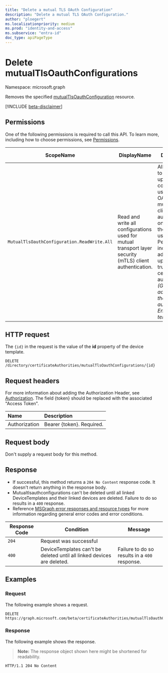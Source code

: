```yaml
---
title: "Delete a mutual TLS OAuth Configuration"
description: "Delete a mutual TLS OAuth Configuration."
author: "ploegert"
ms.localizationpriority: medium
ms.prod: "identity-and-access"
ms.subservice: "entra-id"
doc_type: apiPageType
---
```


# Delete mutualTlsOauthConfigurations
Namespace: microsoft.graph

Removes the specified [mutualTlsOauthConfiguration](../resources/mutualTlsOauthConfiguration.md) resource.

[!INCLUDE [beta-disclaimer](../../includes/beta-disclaimer.md)]

## Permissions
One of the following permissions is required to call this API. To learn more, including how to choose permissions, see [Permissions](/graph/permissions-reference).

<!-- {
  "blockType": "permissions",
  "name": "certificateauthoritypath-delete-mutualtlsoauthconfigurations-permissions"
}
-->

|ScopeName|DisplayName|Description|Type|Admin Consent?|Entities/APIs covered|
|-|-|-|-|-|-|
|`MutualTlsOauthConfiguration.ReadWrite.All`| Read and write all configurations used for mutual transport layer security (mTLS) client authentication. | Allows the app to read and update configuration used for OAuth 2.0 mutual-TLS client authentication, on behalf of the signed-in user. Permission includes adding and updating trusted certificate authorities. _(Granted to admin role on the device authority's EntraId tenant)_|**Delegated**|**Yes**|List, Get, Create, Update, Delete|

## HTTP request

<!-- {
  "blockType": "ignored"
}
-->

The `{id}` in the request is the value of the **id** property of the device template.

```http
DELETE /directory/certificateAuthorities/mutualTlsOauthConfigurations/{id}
```

## Request headers
For more information about adding the Authorization Header, see [Authorization](/graph/security-authorization). The field {token} should be replaced with the associated "Access Token".

| Name       | Description|
|:---------------|:--------|
| Authorization  | Bearer {token}. Required. |

## Request body
Don't supply a request body for this method.

## Response

- If successful, this method returns a `204 No Content` response code. It doesn't return anything in the response body.
- Mutualtlsauthconfigurations can't be deleted until all linked DeviceTemplates and their linked devices are deleted. Failure to do so results in a `400` response.
- Reference [MSGraph error responses and resource types](/graph/errors) for more information regarding general error codes and error conditions.

|Response Code|Condition|Message|
|-|-|-|
|`204` | Request was successful ||
|`400` | DeviceTemplates can't be deleted until all linked devices are deleted. | Failure to do so results in a `400` response. |

## Examples

### Request

The following example shows a request.
<!-- {
  "blockType": "request",
  "name": "delete_mutualtlsoauthconfiguration"
}
-->
``` http
DELETE https://graph.microsoft.com/beta/certificateAuthorities/mutualTlsOauthConfigurations/{mutualTlsOauthConfigurationId}
```


### Response

The following example shows the response.
>**Note:** The response object shown here might be shortened for readability.
<!-- {
  "blockType": "response",
  "truncated": true
}
-->
``` http
HTTP/1.1 204 No Content
```

